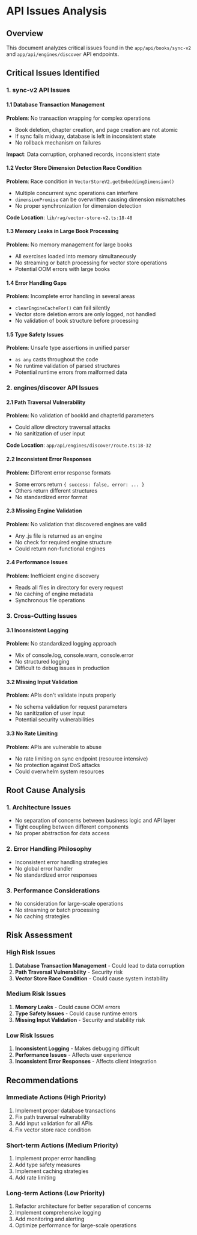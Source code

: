 # API Issues Analysis

## Overview
This document analyzes critical issues found in the `app/api/books/sync-v2` and `app/api/engines/discover` API endpoints.

## Critical Issues Identified

### 1. sync-v2 API Issues

#### 1.1 Database Transaction Management
**Problem**: No transaction wrapping for complex operations
- Book deletion, chapter creation, and page creation are not atomic
- If sync fails midway, database is left in inconsistent state
- No rollback mechanism on failures

**Impact**: Data corruption, orphaned records, inconsistent state

#### 1.2 Vector Store Dimension Detection Race Condition
**Problem**: Race condition in `VectorStoreV2.getEmbeddingDimension()`
- Multiple concurrent sync operations can interfere
- `dimensionPromise` can be overwritten causing dimension mismatches
- No proper synchronization for dimension detection

**Code Location**: `lib/rag/vector-store-v2.ts:18-48`

#### 1.3 Memory Leaks in Large Book Processing
**Problem**: No memory management for large books
- All exercises loaded into memory simultaneously
- No streaming or batch processing for vector store operations
- Potential OOM errors with large books

#### 1.4 Error Handling Gaps
**Problem**: Incomplete error handling in several areas
- `clearEngineCacheFor()` can fail silently
- Vector store deletion errors are only logged, not handled
- No validation of book structure before processing

#### 1.5 Type Safety Issues
**Problem**: Unsafe type assertions in unified parser
- `as any` casts throughout the code
- No runtime validation of parsed structures
- Potential runtime errors from malformed data

### 2. engines/discover API Issues

#### 2.1 Path Traversal Vulnerability
**Problem**: No validation of bookId and chapterId parameters
- Could allow directory traversal attacks
- No sanitization of user input

**Code Location**: `app/api/engines/discover/route.ts:18-32`

#### 2.2 Inconsistent Error Responses
**Problem**: Different error response formats
- Some errors return `{ success: false, error: ... }`
- Others return different structures
- No standardized error format

#### 2.3 Missing Engine Validation
**Problem**: No validation that discovered engines are valid
- Any .js file is returned as an engine
- No check for required engine structure
- Could return non-functional engines

#### 2.4 Performance Issues
**Problem**: Inefficient engine discovery
- Reads all files in directory for every request
- No caching of engine metadata
- Synchronous file operations

### 3. Cross-Cutting Issues

#### 3.1 Inconsistent Logging
**Problem**: No standardized logging approach
- Mix of console.log, console.warn, console.error
- No structured logging
- Difficult to debug issues in production

#### 3.2 Missing Input Validation
**Problem**: APIs don't validate inputs properly
- No schema validation for request parameters
- No sanitization of user input
- Potential security vulnerabilities

#### 3.3 No Rate Limiting
**Problem**: APIs are vulnerable to abuse
- No rate limiting on sync endpoint (resource intensive)
- No protection against DoS attacks
- Could overwhelm system resources

## Root Cause Analysis

### 1. Architecture Issues
- No separation of concerns between business logic and API layer
- Tight coupling between different components
- No proper abstraction for data access

### 2. Error Handling Philosophy
- Inconsistent error handling strategies
- No global error handler
- No standardized error responses

### 3. Performance Considerations
- No consideration for large-scale operations
- No streaming or batch processing
- No caching strategies

## Risk Assessment

### High Risk Issues
1. **Database Transaction Management** - Could lead to data corruption
2. **Path Traversal Vulnerability** - Security risk
3. **Vector Store Race Condition** - Could cause system instability

### Medium Risk Issues
1. **Memory Leaks** - Could cause OOM errors
2. **Type Safety Issues** - Could cause runtime errors
3. **Missing Input Validation** - Security and stability risk

### Low Risk Issues
1. **Inconsistent Logging** - Makes debugging difficult
2. **Performance Issues** - Affects user experience
3. **Inconsistent Error Responses** - Affects client integration

## Recommendations

### Immediate Actions (High Priority)
1. Implement proper database transactions
2. Fix path traversal vulnerability
3. Add input validation for all APIs
4. Fix vector store race condition

### Short-term Actions (Medium Priority)
1. Implement proper error handling
2. Add type safety measures
3. Implement caching strategies
4. Add rate limiting

### Long-term Actions (Low Priority)
1. Refactor architecture for better separation of concerns
2. Implement comprehensive logging
3. Add monitoring and alerting
4. Optimize performance for large-scale operations